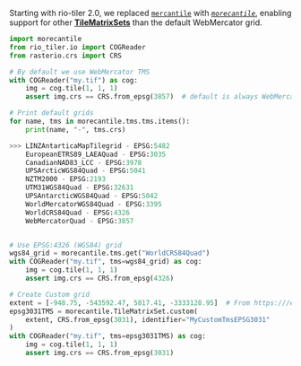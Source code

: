 
Starting with rio-tiler 2.0, we replaced [`mercantile`][mercantile] with [_`morecantile`_][morecantile], enabling support for other [**TileMatrixSets**](http://docs.opengeospatial.org/is/17-083r2/17-083r2.html) than the default WebMercator grid.

[mercantile]: https://github.com/mapbox/mercantile
[morecantile]: https://github.com/developmentseed/morecantile

```python
import morecantile
from rio_tiler.io import COGReader
from rasterio.crs import CRS

# By default we use WebMercator TMS
with COGReader("my.tif") as cog:
    img = cog.tile(1, 1, 1)
    assert img.crs == CRS.from_epsg(3857)  # default is always WebMercator

# Print default grids
for name, tms in morecantile.tms.tms.items():
    print(name, "-", tms.crs)

>>> LINZAntarticaMapTilegrid - EPSG:5482
    EuropeanETRS89_LAEAQuad - EPSG:3035
    CanadianNAD83_LCC - EPSG:3978
    UPSArcticWGS84Quad - EPSG:5041
    NZTM2000 - EPSG:2193
    UTM31WGS84Quad - EPSG:32631
    UPSAntarcticWGS84Quad - EPSG:5042
    WorldMercatorWGS84Quad - EPSG:3395
    WorldCRS84Quad - EPSG:4326
    WebMercatorQuad - EPSG:3857


# Use EPSG:4326 (WGS84) grid
wgs84_grid = morecantile.tms.get("WorldCRS84Quad")
with COGReader("my.tif", tms=wgs84_grid) as cog:
    img = cog.tile(1, 1, 1)
    assert img.crs == CRS.from_epsg(4326)

# Create Custom grid
extent = [-948.75, -543592.47, 5817.41, -3333128.95]  # From https:///epsg.io/3031
epsg3031TMS = morecantile.TileMatrixSet.custom(
    extent, CRS.from_epsg(3031), identifier="MyCustomTmsEPSG3031"
)
with COGReader("my.tif", tms=epsg3031TMS) as cog:
    img = cog.tile(1, 1, 1)
    assert img.crs == CRS.from_epsg(3031)
```
